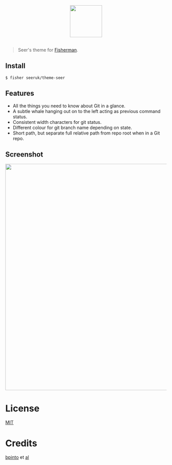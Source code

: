 <div align="center">
  <a href="http://github.com/fish-shell/omf">
  <img width=100px src="https://avatars1.githubusercontent.com/u/17060082?v=3&s=200">
  </a>
</div>
<br>

> Seer's theme for [Fisherman][fisherman-link].

## Install

```fish
$ fisher seeruk/theme-seer
```

## Features

* All the things you need to know about Git in a glance.
* A subtle whale hanging out on to the left acting as previous command status.
* Consistent width characters for git status.
* Different colour for git branch name depending on state.
* Short path, but separate full relative path from repo root when in a Git repo.

## Screenshot

<p align="center">
  <img width="708px" src="http://i.imgur.com/PpKQqtb.jpg">
</p>

# License

[MIT][mit]

# Credits

[bpinto][author] et [al][contributors]


[mit]:            http://opensource.org/licenses/MIT
[author]:         http://github.com/bpinto
[contributors]:   https://github.com/oh-my-fish/theme-default/graphs/contributors
[fisherman-link]: https://github.com/fisherman/fisherman
